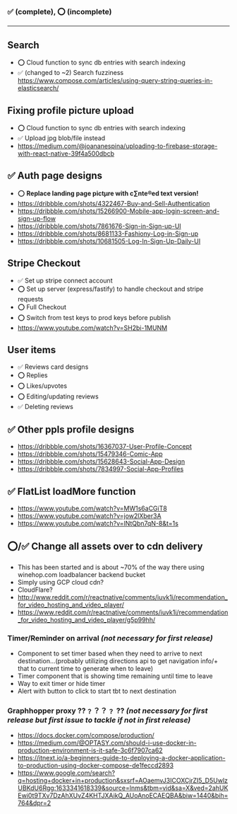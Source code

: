 ### ✅ (complete), ⭕️ (incomplete)
---------------------------------------
## **Search**
- ⭕️ Cloud function to sync db entries with search indexing
- ✅ (changed to ~2) Search fuzziness https://www.compose.com/articles/using-query-string-queries-in-elasticsearch/

## **Fixing profile picture upload**
- ⭕️ Cloud function to sync db entries with search indexing
- ✅ Upload jpg blob/file instead
- https://medium.com/@joananespina/uploading-to-firebase-storage-with-react-native-39f4a500dbcb

## ✅ **Auth page designs**
- ⭕️ **Replace landing page pictµre with c∑nte®ed text version!**
- https://dribbble.com/shots/4322467-Buy-and-Sell-Authentication
- https://dribbble.com/shots/15266900-Mobile-app-login-screen-and-sign-up-flow
- https://dribbble.com/shots/7861676-Sign-in-Sign-up-UI
- https://dribbble.com/shots/8681133-Fashiony-Log-in-Sign-up
- https://dribbble.com/shots/10681505-Log-In-Sign-Up-Daily-UI

## **Stripe Checkout**
- ✅ Set up stripe connect account
- ⭕️ Set up server (express/fastify) to handle checkout and stripe requests
- ⭕️ Full Checkout
- ⭕️ Switch from test keys to prod keys before publish
- https://www.youtube.com/watch?v=SH2bi-1MUNM

## **User items**
- ✅ Reviews card designs
- ⭕️ Replies 
- ⭕️ Likes/upvotes 
- ⭕️ Editing/updating reviews  
- ✅ Deleting reviews

## ✅ **Other ppls profile designs**
- https://dribbble.com/shots/16367037-User-Profile-Concept
- https://dribbble.com/shots/15479346-Comic-App
- https://dribbble.com/shots/15628643-Social-App-Design
- https://dribbble.com/shots/7834997-Social-App-Profiles

## ✅ **FlatList loadMore function**
- https://www.youtube.com/watch?v=MW1s6aCGiT8
- https://www.youtube.com/watch?v=jow2lXber3A
- https://www.youtube.com/watch?v=lNtQbn7qN-8&t=1s

## ⭕️/✅  **Change all assets over to cdn delivery**
- This has been started and is about ~70% of the way there using winehop.com loadbalancer backend bucket
- Simply using GCP cloud cdn?
- CloudFlare?
- http://www.reddit.com/r/reactnative/comments/iuvk1i/recommendation_for_video_hosting_and_video_player/ 
- https://www.reddit.com/r/reactnative/comments/iuvk1i/recommendation_for_video_hosting_and_video_player/g5p99hh/


### **Timer/Reminder on arrival** *(not necessary for first release)*
- Component to set timer based when they need to arrive to next destination...(probably utilizing directions api to get navigation info/+ that to current time to generate when to leave)
- Timer component that is showing time remaining until time to leave
- Way to exit timer or hide timer
- Alert with button to click to start tbt to next destination

### **Graphhopper proxy** ⁇﹖？？﹖ ⁇ *(not necessary for first release but first issue to tackle if not in first release)*
- https://docs.docker.com/compose/production/
- https://medium.com/@OPTASY.com/should-i-use-docker-in-production-environment-is-it-safe-3c6f7907ca62
- https://itnext.io/a-beginners-guide-to-deploying-a-docker-application-to-production-using-docker-compose-de1feccd2893
- https://www.google.com/search?q=hosting+docker+in+production&sxsrf=AOaemvJ3ICOXCjrZI5_D5UwlzUBKdU6Rgg:1633341618339&source=lnms&tbm=vid&sa=X&ved=2ahUKEwi0t9TXv7DzAhXUvZ4KHTJXAikQ_AUoAnoECAEQBA&biw=1440&bih=764&dpr=2
